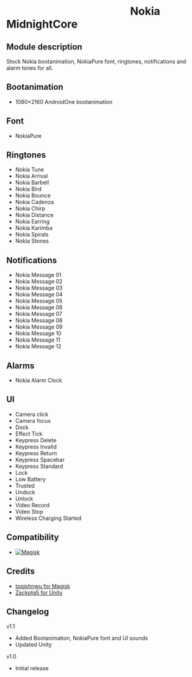 # &nbsp;&nbsp; &nbsp;&nbsp;&nbsp;&nbsp;&nbsp;&nbsp;&nbsp;&nbsp;&nbsp;&nbsp;&nbsp;&nbsp; &nbsp;&nbsp;&nbsp;&nbsp;&nbsp;&nbsp;&nbsp;&nbsp;&nbsp;&nbsp;&nbsp;&nbsp;&nbsp;&nbsp;&nbsp;&nbsp;&nbsp;&nbsp;&nbsp;&nbsp;&nbsp;&nbsp;&nbsp;&nbsp;&nbsp;&nbsp;&nbsp;&nbsp;&nbsp;&nbsp;&nbsp;&nbsp; Nokia MidnightCore

## Module description
Stock Nokia bootanimation, NokiaPure font, ringtones, notifications and alarm tones for all.

## Bootanimation
  * 1080×2160 AndroidOne bootanimation

## Font
  * NokiaPure
  
## Ringtones
  * Nokia Tune
  * Nokia Arrival
  * Nokia Barbell
  * Nokia Bird
  * Nokia Bounce
  * Nokia Cadenza
  * Nokia Chirp
  * Nokia Distance
  * Nokia Earring
  * Nokia Karimba
  * Nokia Spirals
  * Nokia Stones
  
## Notifications
  * Nokia Message 01
  * Nokia Message 02
  * Nokia Message 03
  * Nokia Message 04
  * Nokia Message 05
  * Nokia Message 06
  * Nokia Message 07
  * Nokia Message 08
  * Nokia Message 09
  * Nokia Message 10
  * Nokia Message 11
  * Nokia Message 12
  
## Alarms  
  * Nokia Alarm Clock
  
## UI
  * Camera click
  * Camera focus
  * Dock
  * Effect Tick
  * Keypress Delete
  * Keypress Invalid
  * Keypress Return
  * Keypress Spacebar
  * Keypress Standard
  * Lock
  * Low Battery
  * Trusted
  * Undock
  * Unlock
  * Video Record
  * Video Stop
  * Wireless Charging Started
  
## Compatibility
  * [![Magisk](https://img.shields.io/badge/Magisk-17%2B-00B39B.svg)](https://forum.xda-developers.com/apps/magisk/official-magisk-v7-universal-systemless-t3473445)  


## Credits
  * [topjohnwu for Magisk](https://github.com/topjohnwu/Magisk)
  * [Zackptg5 for Unity](https://github.com/Zackptg5/Unity)
  
## Changelog
v1.1
  * Added Bootanimation, NokiaPure font and UI sounds
  * Updated Unity
  
v1.0
  * Initial release
